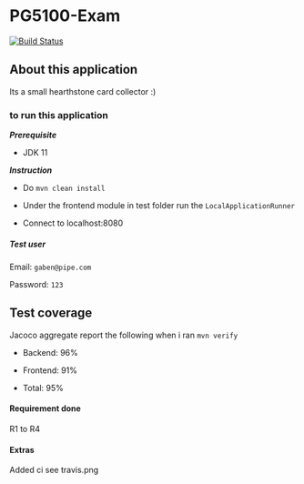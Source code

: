 

# PG5100-Exam

[![Build Status](https://travis-ci.com/Hannarong98/PG5100-Prep.svg?token=DqMpxq41VWvgzW8Fy3oq&branch=master)](https://travis-ci.com/Hannarong98/PG5100-Prep)

## About this application 

Its a small hearthstone card collector :)

### to run this application

***Prerequisite***

* JDK 11

***Instruction***

* Do ``mvn clean install``

* Under the frontend module in test folder run the ``LocalApplicationRunner``

* Connect to localhost:8080

##### Test user 

Email: ``gaben@pipe.com``

Password: ``123``


## Test coverage

Jacoco aggregate report the following when i ran ``mvn verify``

* Backend: 96%

* Frontend: 91%

* Total: 95%

#### Requirement done

R1 to R4

#### Extras

Added ci see travis.png